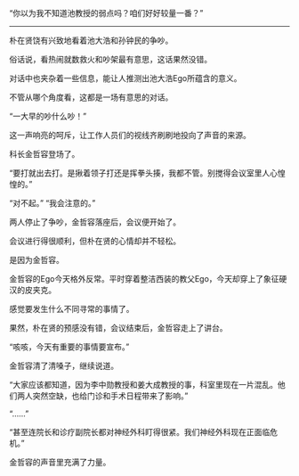 “你以为我不知道池教授的弱点吗？咱们好好较量一番？”

***

朴在贤饶有兴致地看着池大浩和孙钟民的争吵。

俗话说，看热闹就数救火和吵架最有意思，这话果然没错。

对话中也夹杂着一些信息，能让人推测出池大浩Ego所蕴含的意义。

不管从哪个角度看，这都是一场有意思的对话。

“一大早的吵什么吵！”

这一声响亮的呵斥，让工作人员们的视线齐刷刷地投向了声音的来源。

科长金哲容登场了。

“要打就出去打。是揪着领子打还是挥拳头揍，我都不管。别搅得会议室里人心惶惶的。”

“对不起。”
“我会注意的。”

两人停止了争吵，金哲容落座后，会议便开始了。

会议进行得很顺利，但朴在贤的心情却并不轻松。

是因为金哲容。

金哲容的Ego今天格外反常。平时穿着整洁西装的教父Ego，今天却穿上了象征硬汉的皮夹克。

感觉要发生什么不同寻常的事情了。

果然，朴在贤的预感没有错，会议结束后，金哲容走上了讲台。

“咳咳，今天有重要的事情要宣布。”

金哲容清了清嗓子，继续说道。

“大家应该都知道，因为李中勋教授和姜大成教授的事，科室里现在一片混乱。他们两人突然空缺，也给门诊和手术日程带来了影响。”

“……”

“甚至连院长和诊疗副院长都对神经外科盯得很紧。我们神经外科现在正面临危机。”

金哲容的声音里充满了力量。